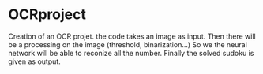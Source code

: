 # OCRproject
Creation of an OCR projet. 
the code takes an image as input. Then there will be a processing on the image (threshold, binarization...) So we the neural network will be able to reconize all the number.
Finally the solved sudoku is given as output.
